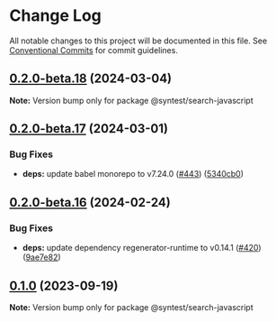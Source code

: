 # Change Log

All notable changes to this project will be documented in this file.
See [Conventional Commits](https://conventionalcommits.org) for commit guidelines.

## [0.2.0-beta.18](https://github.com/syntest-framework/syntest-javascript/compare/@syntest/search-javascript@0.2.0-beta.17...@syntest/search-javascript@0.2.0-beta.18) (2024-03-04)

**Note:** Version bump only for package @syntest/search-javascript

## [0.2.0-beta.17](https://github.com/syntest-framework/syntest-javascript/compare/@syntest/search-javascript@0.2.0-beta.16...@syntest/search-javascript@0.2.0-beta.17) (2024-03-01)

### Bug Fixes

- **deps:** update babel monorepo to v7.24.0 ([#443](https://github.com/syntest-framework/syntest-javascript/issues/443)) ([5340cb0](https://github.com/syntest-framework/syntest-javascript/commit/5340cb03ef667efa94d06e1a2f502cd74bb00325))

## [0.2.0-beta.16](https://github.com/syntest-framework/syntest-javascript/compare/@syntest/search-javascript@0.2.0-beta.15...@syntest/search-javascript@0.2.0-beta.16) (2024-02-24)

### Bug Fixes

- **deps:** update dependency regenerator-runtime to v0.14.1 ([#420](https://github.com/syntest-framework/syntest-javascript/issues/420)) ([9ae7e82](https://github.com/syntest-framework/syntest-javascript/commit/9ae7e82044a70ee660b07cabed75b1d287649cd0))

## [0.1.0](https://github.com/syntest-framework/syntest-javascript/compare/@syntest/search-javascript@0.1.0-beta.20...@syntest/search-javascript@0.1.0) (2023-09-19)

**Note:** Version bump only for package @syntest/search-javascript
